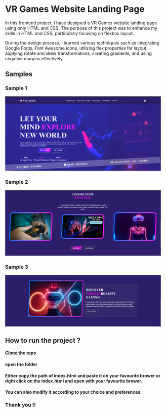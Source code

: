 # VR Games Website Landing Page

In this frontend project, I have designed a VR Games website landing page using only HTML and CSS. The purpose of this project was to enhance my skills in HTML and CSS, particularly focusing on flexbox layout.

During the design process, I learned various techniques such as integrating Google Fonts, Font Awesome icons, utilizing flex properties for layout, applying rotate and skew transformations, creating gradients, and using negative margins effectively.

## Samples

### Sample 1
![Sample 1](./assets/Hero_Section.png)



### Sample 2
![Sample 2](./assets/Choose_Section.png)



### Sample 3
![Sample 3](./assets/Discover_Section.png)

## How to run the project ?
#### Clone the repo
#### open the folder
#### Either copy the path of index.html and paste it on your favourite brower or right click on the index.html and open with your favourite brower.
#### You can also modify it according to your choice and preferences.

### Thank you !!


